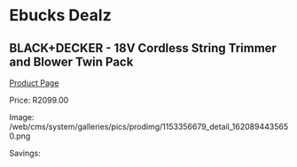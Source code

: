 
# Ebucks Dealz
## BLACK+DECKER - 18V Cordless String Trimmer and Blower Twin Pack
[Product Page](https://www.ebucks.com/web/shop/productSelected.do?prodId=1153356679&catId=363410833)

Price: R2099.00

Image: /web/cms/system/galleries/pics/prodimg/1153356679_detail_1620894435650.png

Savings: 


	